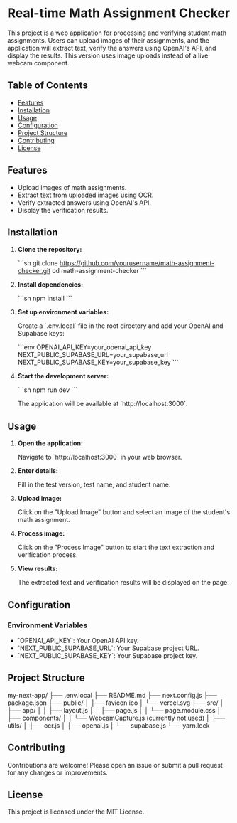 # Real-time Math Assignment Checker

This project is a web application for processing and verifying student math assignments. Users can upload images of their assignments, and the application will extract text, verify the answers using OpenAI's API, and display the results. This version uses image uploads instead of a live webcam component.

## Table of Contents

- [Features](#features)
- [Installation](#installation)
- [Usage](#usage)
- [Configuration](#configuration)
- [Project Structure](#project-structure)
- [Contributing](#contributing)
- [License](#license)

## Features

- Upload images of math assignments.
- Extract text from uploaded images using OCR.
- Verify extracted answers using OpenAI's API.
- Display the verification results.

## Installation

1. **Clone the repository:**

   \`\`\`sh
   git clone https://github.com/yourusername/math-assignment-checker.git
   cd math-assignment-checker
   \`\`\`

2. **Install dependencies:**

   \`\`\`sh
   npm install
   \`\`\`

3. **Set up environment variables:**

   Create a \`.env.local\` file in the root directory and add your OpenAI and Supabase keys:

   \`\`\`env
   OPENAI_API_KEY=your_openai_api_key
   NEXT_PUBLIC_SUPABASE_URL=your_supabase_url
   NEXT_PUBLIC_SUPABASE_KEY=your_supabase_key
   \`\`\`

4. **Start the development server:**

   \`\`\`sh
   npm run dev
   \`\`\`

   The application will be available at \`http://localhost:3000\`.

## Usage

1. **Open the application:**

   Navigate to \`http://localhost:3000\` in your web browser.

2. **Enter details:**

   Fill in the test version, test name, and student name.

3. **Upload image:**

   Click on the "Upload Image" button and select an image of the student's math assignment.

4. **Process image:**

   Click on the "Process Image" button to start the text extraction and verification process.

5. **View results:**

   The extracted text and verification results will be displayed on the page.

## Configuration

### Environment Variables

- \`OPENAI_API_KEY\`: Your OpenAI API key.
- \`NEXT_PUBLIC_SUPABASE_URL\`: Your Supabase project URL.
- \`NEXT_PUBLIC_SUPABASE_KEY\`: Your Supabase project key.

## Project Structure

my-next-app/
├── .env.local
├── README.md
├── next.config.js
├── package.json
├── public/
│   ├── favicon.ico
│   └── vercel.svg
├── src/
│   ├── app/
│   │   ├── layout.js
│   │   ├── page.js
│   │   └── page.module.css
│   ├── components/
│   │   └── WebcamCapture.js (currently not used)
│   ├── utils/
│       ├── ocr.js
│       ├── openai.js
│       └── supabase.js
└── yarn.lock

## Contributing

Contributions are welcome! Please open an issue or submit a pull request for any changes or improvements.

## License

This project is licensed under the MIT License.
